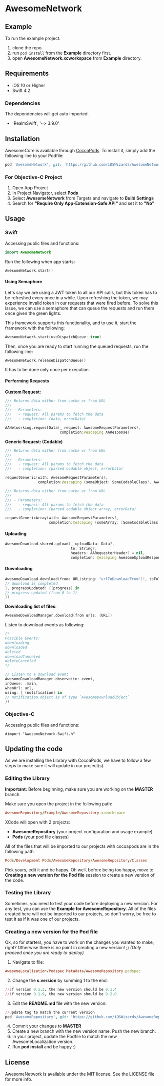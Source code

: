 # AwesomeNetwork

## Example

To run the example project:
1) clone the repo.
2) run `pod install` from the **Example** directory first.
3) open **AwesomeNetwork.xcworkspace** from **Example** directory.

## Requirements

- iOS 10 or Higher
- Swift 4.2

### Dependencies

The dependencies will get auto imported.

- 'RealmSwift', '~> 3.9.0'

## Installation

AwesomeCore is available through [CocoaPods](http://cocoapods.org). To install
it, simply add the following line to your Podfile:

```ruby
pod 'AwesomeNetwork', git: 'https://github.com/iOSWizards/AwesomeNetwork', tag: '0.2.0'
```

### For Objective-C Project

1) Open App Project
2) In Project Navigator, select **Pods**
3) Select **AwesomeNetwork** from Targets and navigate to **Build Settings**
4) Search for **"Require Only App-Extension-Safe API"** and set it to **"No"**

## Usage

### Swift

Accessing public files and functions:
```swift
import AwesomeNetwork
```

Run the following when app starts:
```swift
AwesomeNetwork.start()
```

#### Using Semaphore

Let's say we are using a JWT token to all our API calls, but this token has to be refreshed every once in a while. Upon refreshing the token, we may experience invalid token in our requests that were fired before. To solve this issue, we can use a semaphore that can queue the requests and run them once given the green lights.

This framework supports this functionality, and to use it, start the framework with the following:
```swift
AwesomeNetwork.start(useDispatchQueue: true)
```

Then, once you are ready to start running the queued requests, run the following line:
```swift
AwesomeNetwork.releaseDispatchQueue()
```

It has to be done only once per execution.

#### Performing Requests

**Custom Request:**
```swift
/// Returns data either from cache or from URL
///
/// - Parameters:
///   - request: All params to fetch the data
///   - completion: (data, errorData)

AANetworking.requestData(_ request: AwesomeRequestParameters?,
                         completion:@escaping AAResponse)
```

**Generic Request: (Codable)**

```swift
/// Returns data either from cache or from URL
///
/// - Parameters:
///   - request: All params to fetch the data
///   - completion: (parsed codable object, errorData)

requestGeneric(with: AwesomeRequestParameters?,
               completion:@escaping (someObject: SomeCodableClass?, AwesomeError?)
```
```swift
/// Returns data either from cache or from URL
///
/// - Parameters:
///   - request: All params to fetch the data
///   - completion: (parsed codable object array, errorData)

requestGenericArray(with: AwesomeRequestParameters?,
                    completion:@escaping (someArray: [SomeCodableClass], AwesomeError?)
```

#### Uploading

```swift
AwesomeDownload.shared.upload(_ uploadData: Data?,
                              to: String?,
                              headers: AARequesterHeader? = nil,
                              completion: @escaping AwesomeUploadResponse)
```

#### Downloading

```swift
AwesomeDownload.download(from: URL(string: "urlToDownloadFrom")!, toFolder: "folderName", force: true, completion: { (success) in
// download is completed
}, progressUpdated: {(progress) in
// progress updated (from 0 to 1)
})
```

**Downloading list of files:**

```swift
AwesomeDownloadManager.download(from urls: [URL])
```

Listen to download events as following:

```swift
/*
Possible Events:
downloading
downloaded
deleted
downloadCanceled
deleteCanceled
*/

// Listen to a download event
AwesomeDownloadManager.observe(to: event, 
inQueue: .main, 
whenUrl: url, 
using: { (notification) in
// notification.object is of type `AwesomeDownloadObject`
})

```

### Objective-C

Accessing public files and functions:
```obj-c
#import "AwesomeNetwork-Swift.h"
```

## Updating the code

As we are installing the Library with CocoaPods, we have to follow a few steps to make sure it will update in our project(s).

### Editing the Library

**Important:** Before beginning, make sure you are working on the **MASTER** branch.

Make sure you open the project in the following path:

```ruby
AwesomeRepository/Example/AwesomeRepository.xcworkspace
```

XCode will open with 2 projects:
- **AwesomeRepository** (your project configuration and usage example)
- **Pods** (your pod file classes)

All of the files that will be imported to our projects with cocoapods are in the following path

```ruby
Pods/Development Pods/AwesomeRepository/AwesomeRepository/Classes
```

Pick yours, edit it and be happy. Oh well, before being too happy, move to **Creating a new version for the Pod file** session to create a new version of the code.

### Testing the Library

Sometimes, you need to test your code before deploying a new version.
For any test, you can use the **Example for AwesomeRepository**.
All of the files created here will not be imported to our projects, so don't worry, be free to test it as if it was one of our projects.

### Creating a new version for the Pod file

Ok, so for starters, you have to work on the changes you wanted to make, right? Otherwise there is no point in creating a new version! ;)
*(Only proceed once you are ready to deploy)*

1. Navigate to file:

```ruby
AwesomeLocalization/Podspec Metadata/AwesomeRepository.podspec
```

2. Change the **s.version** by summing 1 to the end:

```ruby
//if version 0.1.3, the new version should be 0.1.4
//if version 0.1.9, the new version should be 0.2.0
```

3. Edit the **README.md** file with the new version:

```ruby
//update tag to match the current version
pod 'AwesomeRepository', git: 'https://github.com/iOSWizards/AwesomeRepository.git', tag: '0.1.0'
```

4. Commit your changes to **MASTER**
5. Create a new branch with the new version name. Push the new branch.
6. In your project, update the Podfile to match the new AwesomeLocalization version.
7. Run **pod install** and be happy :)

## License

AwesomeNetwork is available under the MIT license. See the LICENSE file for more info.
